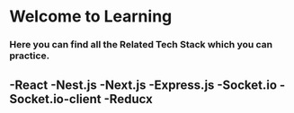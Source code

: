 # Welcome to Learning

### Here you can find all the Related Tech Stack which you can practice.
-React
-Nest.js
-Next.js
-Express.js
-Socket.io
-Socket.io-client
-Reducx
-